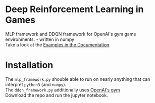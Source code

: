 # Deep Reinforcement Learning in Games
MLP framework and DDQN framework for OpenAI's gym game environments. - written in numpy  
Take a look at the [Examples in the Documentation](./documentation.ipynb).
  
# Installation  
 
The `mlp_framework.py` shouble able to run on nearly anything that can interpret `python3` (and `numpy`).  
The `ddqn_framework.py` additionally uses [OpenAI's gym](https://github.com/openai/gym)  
Download the repo and run the jupyter notebook.

